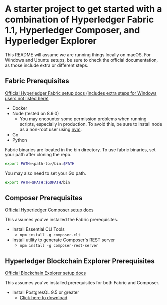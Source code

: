 # A starter project to get started with a combination of Hyperledger Fabric 1.1, Hyperledger Composer, and Hyperledger Explorer

This README will assume we are running things locally on macOS. For Windows and Ubuntu setups, be sure to check the official documentation, as those include extra or different steps.

## Fabric Prerequisites

[Official Hyperledger Fabric setup docs (includes extra steps for Windows users not listed here)](http://hyperledger-fabric.readthedocs.io/en/release-1.1/prereqs.html)

* Docker
* Node (tested on 8.9.0)
  * You may encounter some permission problems when running scripts, especially in production. To avoid this, be sure to install node as a non-root user using [nvm](https://github.com/creationix/nvm).
* Go
* Python

Fabric binaries are located in the bin directory. To use fabric binaries, set your path after cloning the repo.

```bash
export PATH=<path-to>/bin:$PATH
```

You may also need to set your Go path.

```bash
export PATH=$PATH:$GOPATH/bin
```

## Composer Prerequisites

[Official Hyperledger Composer setup docs](http://hyperledger-fabric.readthedocs.io/en/release-1.1/prereqs.html)

This assumes you've installed the Fabric prerequisites.

* Install Essential CLI Tools
  * `npm install -g composer-cli`
* Install utility to generate Composer's REST server
  * `npm install -g composer-rest-server`

## Hyperledger Blockchain Explorer Prerequisites

[Official Blockchain Explorer setup docs](https://github.com/hyperledger/blockchain-explorer)

This assumes you've installed prerequisites for both Fabric and Composer.

* Install PostgresQL 9.5 or greater
  * [Click here to download](https://www.postgresql.org/download/)